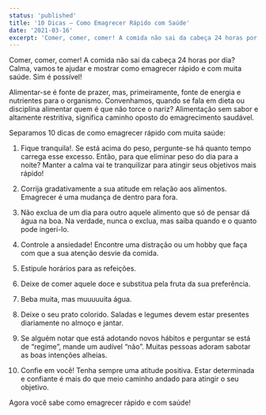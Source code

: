 ```yaml
---
status: 'published'
title: '10 Dicas – Como Emagrecer Rápido com Saúde'
date: '2021-03-16'
excerpt: 'Comer, comer, comer! A comida não sai da cabeça 24 horas por dia? Calma, vamos te ajudar e mostrar como emagrecer rápido e com muita saúde. Sim é possível!'
---
```


Comer, comer, comer! A comida não sai da cabeça 24 horas por dia? Calma, vamos te ajudar e mostrar como emagrecer rápido e com muita saúde. Sim é possível!

Alimentar-se é fonte de prazer, mas, primeiramente, fonte de energia e nutrientes para o organismo. Convenhamos, quando se fala em dieta ou disciplina alimentar quem é que não torce o nariz? Alimentação sem sabor e altamente restritiva, significa caminho oposto do emagrecimento saudável.

Separamos 10 dicas de como emagrecer rápido com muita saúde:

 

1. Fique tranquila!. Se está acima do peso, pergunte-se há quanto tempo carrega esse excesso. Então, para que eliminar peso do dia para a noite? Manter a calma vai te tranquilizar para atingir seus objetivos mais rápido!

 

2. Corrija gradativamente a sua atitude em relação aos alimentos. Emagrecer é uma mudança de dentro para fora.

 

3. Não exclua de um dia para outro aquele alimento que só de pensar dá água na boa. Na verdade, nunca o exclua, mas saiba quando e o quanto pode ingerí-lo.

 

4. Controle a ansiedade! Encontre uma distração ou um hobby que faça com que a sua atenção desvie da comida.

 

5. Estipule horários para as refeições.

 

6. Deixe de comer aquele doce e substitua pela fruta da sua preferência.

 

7. Beba muita, mas muuuuuita água.

 

8. Deixe o seu prato colorido. Saladas e legumes devem estar presentes diariamente no almoço e jantar.

 

9. Se alguém notar que está adotando novos hábitos e perguntar se está de “regime”, mande um audível “não”. Muitas pessoas adoram sabotar as boas intenções alheias.

 

10. Confie em você! Tenha sempre uma atitude positiva. Estar determinada e confiante é mais do que meio caminho andado para atingir o seu objetivo.

 

Agora você sabe como emagrecer rápido e com saúde!

